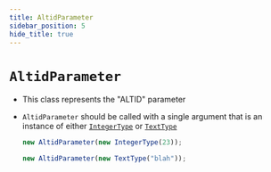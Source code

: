 ```yaml
---
title: AltidParameter
sidebar_position: 5
hide_title: true
---
```


# `AltidParameter`

- This class represents the "ALTID" parameter

- `AltidParameter` should be called with a single argument that is an instance
  of either
  [`IntegerType`](/documentation/values/integertype-and-integerlisttype) or
  [`TextType`](/documentation/values/texttype-and-textlisttype)

  ```js
  new AltidParameter(new IntegerType(23));

  new AltidParameter(new TextType("blah"));
  ```
